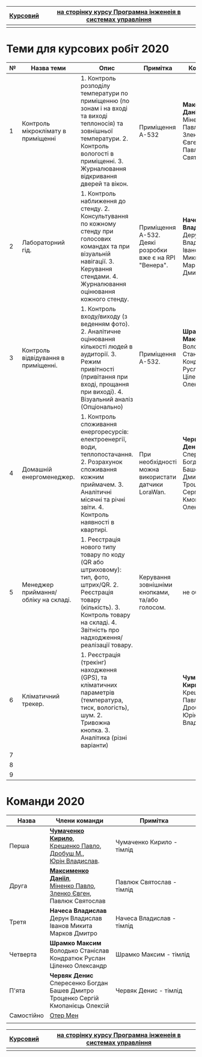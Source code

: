 | [Курсовий](README.md) | [на сторінку курсу Програмна інженеія в системах управління](../README.md) |
| --------------------- | ------------------------------------------------------------ |
|                       |                                                              |

# Теми для курсових робіт 2020

| №    | Назва теми                           | Опис                                                         | Примітка                                                 | Команда                                                      |
| ---- | ------------------------------------ | ------------------------------------------------------------ | -------------------------------------------------------- | ------------------------------------------------------------ |
| 1    | Контроль мікроклімату в приміщенні   | 1. Контроль розподілу температури по приміщенню (по зонам і на вході та виході теплоносія) та зовнішньої температури. 2. Контроль вологості в приміщенні. 3. Журналювання відкривання дверей та вікон. | Приміщення А-532                                         | **Максименко Данііл**, Міненко Павло, Зленко Євген, Павлюк Святослав |
| 2    | Лабораторний гід.                    | 1. Контроль наближення до стенду. 2. Консультування по кожному стенду при голосових командах та при візуальній навігації. 3. Керування стендами. 4. Журналювання оцінювання кожного стенду. | Приміщення А-532.  Деякі розробки вже є на RPI "Венера". | **Начеса Владислав**, Дерун Владислав, Іванов Микита, Марков Дмитро |
| 3    | Контроль відвідування в приміщенні.  | 1. Контроль входу/виходу (з веденням фото). 2. Аналітичне оцінювання кількості людей в аудиторії.  3. Режим привітності (привітання при вході, прощання при виході). 4. Візуальний аналіз (Опціонально) | Приміщення А-532.                                        | **Шрамко Максим**, Володько Станіслав, Кондратюк Руслан, Ціленко Олександр |
| 4    | Домашній енергоменеджер.             | 1. Контроль споживання енергоресурсів: електроенергії, води, теплопостачання. 2. Розрахунок споживання кожним приймачем.  3. Аналітичні місячні та річні звіти. 4. Контроль наявності в квартирі. | При необхідності можна використати датчики LoraWan.      | **Червяк Денис**, Спересенко Богдан, Башев Дмитро, Троценко Сергій, Кмопанієць Олексій |
| 5    | Менеджер приймання/обліку на складі. | 1. Реєстрація нового типу товару по коду (QR або штриховому): тип, фото, штрих/QR. 2. Реєстрація товару (кількість). 3.  Контроль товару на складі. 4. Звітність про надходження/реалізації товару. | Керування зовнішніми кнопками, та/або голосом.           | не обрано                                                    |
| 6    | Кліматичний трекер.                  | 1. Реєстрація (трекінг) находження (GPS), та кліматичних параметрів (температура, тиск, вологість), шум. 2. Тривожна кнопка. 3. Аналітика (різні варіанти) |                                                          | **Чумаченко Кирило**, Крещенко Павло, Дробуш М., Юрін Владислав. |
| 7    |                                      |                                                              |                                                          |                                                              |
| 8    |                                      |                                                              |                                                          |                                                              |
| 9    |                                      |                                                              |                                                          |                                                              |

# Команди 2020

| Назва      | Члени команди                                                | Примітка                  |
| ---------- | ------------------------------------------------------------ | ------------------------- |
| Перша      | [**Чумаченко Кирило**](2020/Chumachenko_Kirill.md), <br />[Крещенко Павло](2020/Kreshenko_Pavlo.md), <br />[Дробуш М.](2020/Drobush_Mykola.md), <br />[Юрін Владислав](2020/Yurin_Vlad.md). | Чумаченко Кирило - тімлід |
| Друга      | **[Максименко Данііл](2020/Maksymenko_Daniil.md)**, <br />[Міненко Павло](2020/Minenko_Pavlo.md), <br />[Зленко Євген](2020/Zlenko_Evhen.md), <br />Павлюк Святослав | Павлюк Святослав - тімлід |
| Третя      | **Начеса Владислав**<br />Дерун Владислав<br />Іванов Микита<br />Марков Дмитро | Начеса Владислав - тімлід |
| Четверта   | **Шрамко Максим**<br />Володько Станіслав<br />Кондратюк Руслан<br />Ціленко Олександр | Шрамко Максим - тімлід    |
| П'ята      | **Червяк Денис**<br />Спересенко Богдан<br />Башев Дмитро <br />Троценко Сергій<br />Кмопанієць Олексій | Червяк Денис - тімлід     |
| Самостійно | [Отер Мен](2020/Other_Man.md)                                |                           |
|            |                                                              |                           |

| [Курсовий](README.md) | [на сторінку курсу Програмна інженеія в системах управління](../README.md) |
| --------------------- | ------------------------------------------------------------ |
|                       |                                                              |